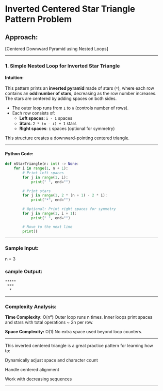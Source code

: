 # Inverted Centered Star Triangle Pattern Problem

## Approach:
[Centered Downward Pyramid using Nested Loops]

---

### 1. Simple Nested Loop for Inverted Star Triangle

#### Intuition:
This pattern prints an **inverted pyramid** made of stars (`*`), where each row contains an **odd number of stars**, decreasing as the row number increases. The stars are centered by adding spaces on both sides.

- The outer loop runs from `1` to `n` (controls number of rows).
- Each row consists of:
  - **Left spaces**: `i - 1` spaces
  - **Stars**: `2 * (n - i) + 1` stars
  - **Right spaces**: `i` spaces (optional for symmetry)

This structure creates a downward-pointing centered triangle.

---

#### Python Code:
```python
def nStarTriangle(n: int) -> None:
    for i in range(1, n + 1):
        # Print left spaces
        for j in range(1, i):
            print(" ", end="")
        
        # Print stars
        for j in range(1, 2 * (n + 1) - 2 * i):
            print("*", end="")
        
        # Optional: Print right spaces for symmetry
        for j in range(1, i + 1):
            print(" ", end="")

        # Move to the next line
        print()
```
---

### Sample Input:
n = 3

### sample Output:
```
*****
 *** 
  *  

```

---

### Complexity Analysis:
**Time Complexity:** O(n²)
Outer loop runs n times.
Inner loops print spaces and stars with total operations ~ 2n per row.

**Space Complexity:** O(1)
No extra space used beyond loop counters.

---

This inverted centered triangle is a great practice pattern for learning how to:

Dynamically adjust space and character count

Handle centered alignment

Work with decreasing sequences

---


